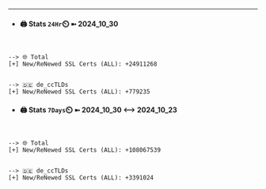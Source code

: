 

---
- #### 🖨️ **Stats** `24Hr`⏲️ ➼ 2024_10_30
```console


--> 🌐 Total
[+] New/ReNewed SSL Certs (ALL): +24911268


--> 🇩🇪 de_ccTLDs
[+] New/ReNewed SSL Certs (ALL): +779235

```

- #### 🖨️ **Stats** `7Days`⏲️ ➼ 2024_10_30 <--> 2024_10_23
```console


--> 🌐 Total
[+] New/ReNewed SSL Certs (ALL): +108067539


--> 🇩🇪 de_ccTLDs
[+] New/ReNewed SSL Certs (ALL): +3391024

```

